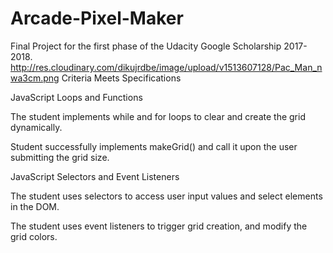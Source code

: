 # Arcade-Pixel-Maker
Final Project for the first phase of the Udacity Google Scholarship 2017-2018.
http://res.cloudinary.com/dikujrdbe/image/upload/v1513607128/Pac_Man_nwa3cm.png
Criteria 	Meets Specifications

JavaScript Loops and Functions
	

The student implements while and for loops to clear and create the grid dynamically.

Student successfully implements makeGrid() and call it upon the user submitting the grid size.


JavaScript Selectors and Event Listeners
	

The student uses selectors to access user input values and select elements in the DOM.

The student uses event listeners to trigger grid creation, and modify the grid colors.

